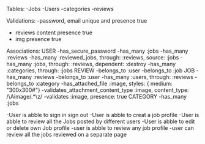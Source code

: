 Tables:
-Jobs
-Users
-categories
-reviews

Validations:
-password, email unique and presence true
- reviews content presence true
- img presence true

Associations:
USER
    -has_secure_password
    -has_many :jobs
    -has_many :reviews
    -has_many :reviewed_jobs, through: :reviews, source: :jobs
    -has_many :jobs, through: :reviews, dependent: :destroy
    -has_many :categories, through: :jobs
REVIEW
    -belongs_to :user
    -belongs_to :job
JOB
    -has_many :reviews
    -belongs_to :user
    -has_many :users, through: :reviews
    -belongs_to :category
    -has_attached_file :image, styles: { medium: "300x300#"}
    -validates_attachment_content_type :image, content_type: /\Aimage\/.*\z/
    -validates :image, presence: true
CATEGORY
    -has_many :jobs    


-User is abble to sign in sign out
-User is abble to creat a job profile
-User is abble to review all the Jobs posted by different users
-User is abble to edit or delete own Job profile
-user is abble to review any job profile
-user can review all the jobs reviewed on a separate page    
    
   